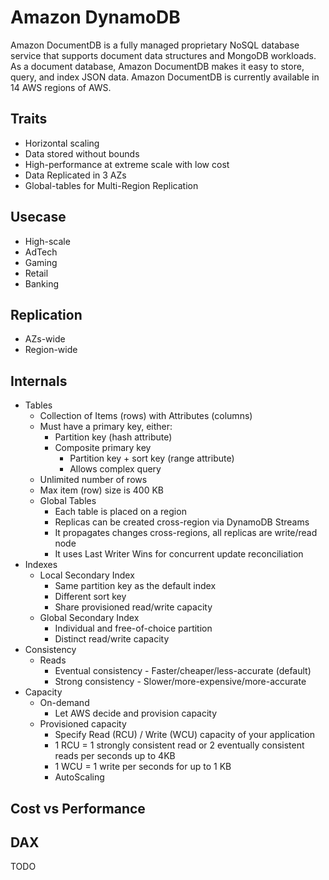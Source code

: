 # Amazon DynamoDB

Amazon DocumentDB is a fully managed proprietary NoSQL database service that supports document data structures and MongoDB workloads. As a document database, Amazon DocumentDB makes it easy to store, query, and index JSON data. Amazon DocumentDB is currently available in 14 AWS regions of AWS.

## Traits

* Horizontal scaling
* Data stored without bounds
* High-performance at extreme scale with low cost
* Data Replicated in 3 AZs
* Global-tables for Multi-Region Replication

## Usecase

* High-scale
* AdTech
* Gaming
* Retail
* Banking

## Replication

* AZs-wide
* Region-wide

## Internals

* Tables
  * Collection of Items (rows) with Attributes (columns)
  * Must have a primary key, either:
    * Partition key (hash attribute)
    * Composite primary key
      * Partition key + sort key (range attribute)
      * Allows complex query
  * Unlimited number of rows
  * Max item (row) size is 400 KB
  * Global Tables
    * Each table is placed on a region
    * Replicas can be created cross-region via DynamoDB Streams
    * It propagates changes cross-regions, all replicas are write/read node
    * It uses Last Writer Wins for concurrent update reconciliation
* Indexes
  * Local Secondary Index
    * Same partition key as the default index
    * Different sort key
    * Share provisioned read/write capacity
  * Global Secondary Index
    * Individual and free-of-choice partition
    * Distinct read/write capacity
* Consistency
  * Reads
    * Eventual consistency - Faster/cheaper/less-accurate (default)
    * Strong consistency - Slower/more-expensive/more-accurate
* Capacity
  * On-demand
    * Let AWS decide and provision capacity
  * Provisioned capacity
    * Specify Read (RCU) / Write (WCU) capacity of your application
    * 1 RCU = 1 strongly consistent read or 2 eventually consistent reads per seconds up to 4KB
    * 1 WCU = 1 write per seconds for up to 1 KB
    * AutoScaling

## Cost vs Performance

## DAX
TODO
